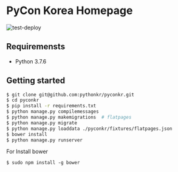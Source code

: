 # PyCon Korea Homepage

![test-deploy](https://github.com/pythonkr/pyconkr/workflows/test-deploy/badge.svg)

## Requiremensts

- Python 3.7.6

## Getting started

```bash
$ git clone git@github.com:pythonkr/pyconkr.git
$ cd pyconkr
$ pip install -r requirements.txt
$ python manage.py compilemessages
$ python manage.py makemigrations  # flatpages
$ python manage.py migrate
$ python manage.py loaddata ./pyconkr/fixtures/flatpages.json
$ bower install
$ python manage.py runserver
```

For Install bower
```
$ sudo npm install -g bower
```